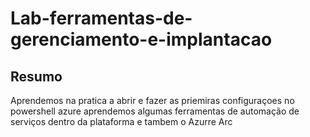 # Lab-ferramentas-de-gerenciamento-e-implantacao
 ## Resumo
 Aprendemos na pratica a abrir e fazer as priemiras configuraçoes no powershell azure
 aprendemos algumas ferramentas de automação de serviços dentro da plataforma
 e  tambem o Azurre Arc
